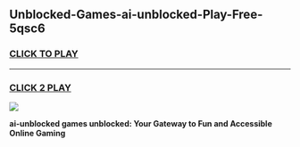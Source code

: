 
## Unblocked-Games-ai-unblocked-Play-Free-5qsc6
<h3>
<a href="https://premium76.site?title=ai-unblocked&ref=12A">CLICK TO PLAY</a></h3>
<hr>

<h3>
<a href="https://premium76.site?title=ai-unblocked&ref=12A">CLICK 2 PLAY</a>
  
</h3>

<a href="https://premium76.site?title=ai-unblocked&ref=12A"><img src="https://clearcache.store/games.png"></a>


**ai-unblocked games unblocked: Your Gateway to Fun and Accessible Online Gaming**
